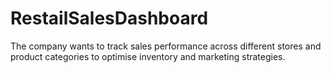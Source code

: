 # RestailSalesDashboard
The company wants to track sales performance across different stores and product categories to optimise inventory and marketing strategies.
